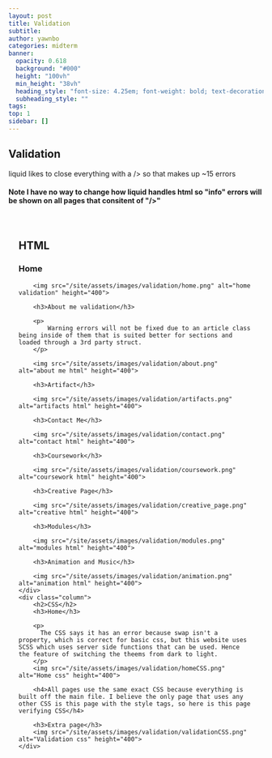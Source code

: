 ```yaml
---
layout: post
title: Validation
subtitle:
author: yawnbo
categories: midterm
banner:
  opacity: 0.618
  background: "#000"
  height: "100vh"
  min_height: "38vh"
  heading_style: "font-size: 4.25em; font-weight: bold; text-decoration: underline"
  subheading_style: ""
tags: 
top: 1
sidebar: []
---
```

<style>
    .container {
        display: flex;
    }

    .column {
        flex: 1;
        padding: 20px;
    }

    .column img {
        max-width: 100%;
        height: auto;
    }
</style>
<h2>Validation</h2>
<p>
    liquid likes to close everything with a /> so that makes up ~15 errors

<h4>
    Note I have no way to change how liquid handles html so "info" errors will be shown on all pages that consitent of "/>"
</h4>

<div class="container">
    <div class="column">
        <h2>HTML</h2>
        <h3>Home</h3>

        <img src="/site/assets/images/validation/home.png" alt="home validation" height="400">

        <h3>About me validation</h3>

        <p>
            Warning errors will not be fixed due to an article class being inside of them that is suited better for sections and loaded through a 3rd party struct.
        </p>

        <img src="/site/assets/images/validation/about.png" alt="about me html" height="400">

        <h3>Artifact</h3>

        <img src="/site/assets/images/validation/artifacts.png" alt="artifacts html" height="400">

        <h3>Contact Me</h3>

        <img src="/site/assets/images/validation/contact.png" alt="contact html" height="400">

        <h3>Coursework</h3>

        <img src="/site/assets/images/validation/coursework.png" alt="coursework html" height="400">

        <h3>Creative Page</h3>

        <img src="/site/assets/images/validation/creative_page.png" alt="creative html" height="400">

        <h3>Modules</h3>

        <img src="/site/assets/images/validation/modules.png" alt="modules html" height="400">

        <h3>Animation and Music</h3>

        <img src="/site/assets/images/validation/animation.png" alt="animation html" height="400">
    </div>
    <div class="column">
        <h2>CSS</h2>
        <h3>Home</h3>

        <p>
          The CSS says it has an error because swap isn't a property, which is correct for basic css, but this website uses SCSS which uses server side functions that can be used. Hence the feature of switching the theems from dark to light. 
        </p>
        <img src="/site/assets/images/validation/homeCSS.png" alt="Home css" height="400">

        <h4>All pages use the same exact CSS because everything is built off the main file. I believe the only page that uses any other CSS is this page with the style tags, so here is this page verifying CSS</h4>

        <h3>Extra page</h3>
        <img src="/site/assets/images/validation/validationCSS.png" alt="Validation css" height="400">
    </div>
</div>


